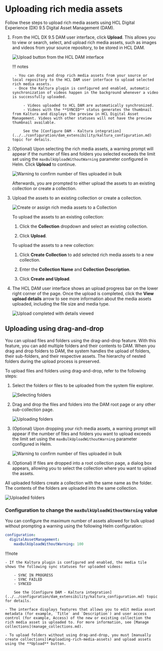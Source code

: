 # Uploading rich media assets

Follow these steps to upload rich media assets using HCL Digital Experience (DX) 9.5 Digital Asset Management \(DAM\).

1. From the HCL DX 9.5 DAM user interface, click **Upload**. This allows you to view or search, select, and upload rich media assets, such as images and videos from your source repository, to be stored in HCL DAM.

    ![Upload button from the HCL DAM interface](../../../../images/dam_interface_upload_button.png)

    !!! notes

        - You can drag and drop rich media assets from your source or local repository to the HCL DAM user interface to upload selected rich media assets.
        - Once the Kaltura plugin is configured and enabled, automatic synchronization of videos happen in the background whenever a video is successfully uploaded.

            - Videos uploaded to HCL DAM are automatically synchronized.
            - Videos with the **SYNCED** status generates the thumbnail from Kaltura and displays the preview in HCL Digital Asset Management. Videos with other statuses will not have the preview thumbnail available.

            See the [Configure DAM - Kaltura integration](../../configuration/dam_extensibility/kaltura_configuration.md) topic for details.

2. (Optional) Upon selecting the rich media assets, a warning prompt will appear if the number of files and folders you selected exceeds the limit set using the `maxBulkUploadWithoutWarning` parameter configured in Helm. Click **Upload** to continue.

    ![Warning to confirm number of files uploaded in bulk](../../../../images/Bulk_Upload_Warning_Digital_Asset_Management.png)

    Afterwards, you are prompted to either upload the assets to an existing collection or create a collection.

3. Upload the assets to an existing collection or create a collection.

    ![Create or assign rich media assets to a Collection](../../../../images/Upload_Media_HCL_Digital_Asset_Management.png)

    To upload the assets to an existing collection:

    1. Click the **Collection** dropdown and select an existing collection.

    2. Click **Upload**.

    To upload the assets to a new collection:

    1. Click **Create Collection** to add selected rich media assets to a new collection.

    2. Enter the **Collection Name** and **Collection Description**.

    3. Click **Create and Upload**.

4. The HCL DAM user interface shows an upload progress bar on the lower right corner of the page. Once the upload is completed, click the **View upload details** arrow to see more information about the media assets uploaded, including the file size and media type.

    ![Upload completed with details viewed](../../../../images/dam_interface_upload_success_view_details.png)

## Uploading using drag-and-drop

You can upload files and folders using the drag-and-drop feature. With this feature, you can add multiple folders and their contents to DAM. When you drag and drop folders to DAM, the system handles the upload of folders, their sub-folders, and their respective assets. The hierarchy of nested folders during the upload process is preserved.

To upload files and folders using drag-and-drop, refer to the following steps:

1. Select the folders or files to be uploaded from the system file explorer.

    ![Selecting folders](../../../../images/drag_and_drop_1.png)

2. Drag and drop the files and folders into the DAM root page or any other sub-collection page.

    ![Uploading folders](../../../../images/drag_and_drop_2.png)

3. (Optional) Upon dropping your rich media assets, a warning prompt will appear if the number of files and folders you want to upload exceeds the limit set using the `maxBulkUploadWithoutWarning` parameter configured in Helm.

    ![Warning to confirm number of files uploaded in bulk](../../../../images/Bulk_Upload_Warning_Digital_Asset_Management.png)

4. (Optional) If files are dropped into a root collection page, a dialog box appears, allowing you to select the collection where you want to upload the assets.

All uploaded folders create a collection with the same name as the folder. The contents of the folders are uploaded into the same collection.

![Uploaded folders](../../../../images/drag_and_drop_3.png)

### Configuration to change the `maxBulkUploadWithoutWarning` value

You can configure the maximum number of assets allowed for bulk upload without prompting a warning using the following Helm configuration:

```yaml
configuration:
  digitalAssetManagement:
    maxBulkUploadWithoutWarning: 100
```

!!!note

    - If the Kaltura plugin is configured and enabled, the media tile shows the following sync statuses for uploaded videos:

        - SYNC IN PROGRESS
        - SYNC FAILED
        - SYNCED
        
        See the [Configure DAM - Kaltura integration](../../configuration/dam_extensibility/kaltura_configuration.md) topic for details.

    - The interface displays features that allows you to edit media asset metadata (for example, `Title` and `Description`) and user access control (for example, Access) of the new or existing collection the rich media asset is uploaded to. For more information, see [Manage collections](manage_collections.md).

    - To upload folders without using drag-and-drop, you must [manually create collections](#uploading-rich-media-assets) and upload assets using the **Upload** button.

